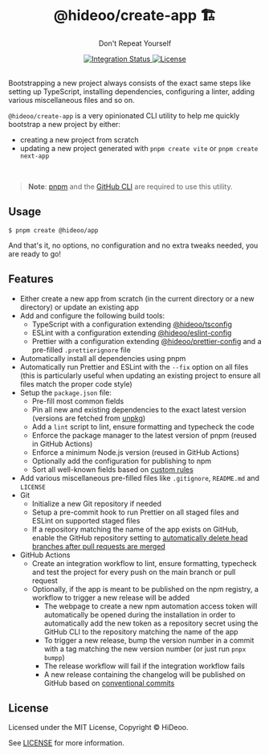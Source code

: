 <div align="center">
  <h1>@hideoo/create-app 🏗️</h1>
  <p>Don't Repeat Yourself</p>
</div>

<div align="center">
  <a href="https://github.com/HiDeoo/create-app/actions/workflows/integration.yml">
    <img alt="Integration Status" src="https://github.com/HiDeoo/create-app/actions/workflows/integration.yml/badge.svg" />
  </a>
  <a href="https://github.com/HiDeoo/create-app/blob/main/LICENSE">
    <img alt="License" src="https://badgen.net/github/license/HiDeoo/create-app" />
  </a>
  <br />
  <br />
</div>

Bootstrapping a new project always consists of the exact same steps like setting up TypeScript, installing dependencies, configuring a linter, adding various miscellaneous files and so on.

`@hideoo/create-app` is a very opinionated CLI utility to help me quickly bootstrap a new project by either:

- creating a new project from scratch
- updating a new project generated with `pnpm create vite` or `pnpm create next-app`

<br />

> **Note**: [pnpm](https://pnpm.io) and the [GitHub CLI](https://cli.github.com) are required to use this utility.

## Usage

```shell
$ pnpm create @hideoo/app
```

And that's it, no options, no configuration and no extra tweaks needed, you are ready to go!

## Features

- Either create a new app from scratch (in the current directory or a new directory) or update an existing app
- Add and configure the following build tools:
  - TypeScript with a configuration extending [@hideoo/tsconfig](https://github.com/HiDeoo/tsconfig)
  - ESLint with a configuration extending [@hideoo/eslint-config](https://github.com/HiDeoo/eslint-config)
  - Prettier with a configuration extending [@hideoo/prettier-config](https://github.com/HiDeoo/prettier-config) and a pre-filled `.prettierignore` file
- Automatically install all dependencies using pnpm
- Automatically run Prettier and ESLint with the `--fix` option on all files (this is particularly useful when updating an existing project to ensure all files match the proper code style)
- Setup the `package.json` file:
  - Pre-fill most common fields
  - Pin all new and existing dependencies to the exact latest version (versions are fetched from [unpkg](https://unpkg.com))
  - Add a `lint` script to lint, ensure formatting and typecheck the code
  - Enforce the package manager to the latest version of pnpm (reused in GitHub Actions)
  - Enforce a minimum Node.js version (reused in GitHub Actions)
  - Optionally add the configuration for publishing to npm
  - Sort all well-known fields based on [custom rules](src/config.ts#L10-L82)
- Add various miscellaneous pre-filled files like `.gitignore`, `README.md` and `LICENSE`
- Git
  - Initialize a new Git repository if needed
  - Setup a pre-commit hook to run Prettier on all staged files and ESLint on supported staged files
  - If a repository matching the name of the app exists on GitHub, enable the GitHub repository setting to [automatically delete head branches after pull requests are merged](https://docs.github.com/en/repositories/configuring-branches-and-merges-in-your-repository/configuring-pull-request-merges/managing-the-automatic-deletion-of-branches)
- GitHub Actions
  - Create an integration workflow to lint, ensure formatting, typecheck and test the project for every push on the main branch or pull request
  - Optionally, if the app is meant to be published on the npm registry, a workflow to trigger a new release will be added
    - The webpage to create a new npm automation access token will automatically be opened during the installation in order to automatically add the new token as a repository secret using the GitHub CLI to the repository matching the name of the app
    - To trigger a new release, bump the version number in a commit with a tag matching the new version number (or just run `pnpx bumpp`)
    - The release workflow will fail if the integration workflow fails
    - A new release containing the changelog will be published on GitHub based on [conventional commits](https://www.conventionalcommits.org)

## License

Licensed under the MIT License, Copyright © HiDeoo.

See [LICENSE](https://github.com/HiDeoo/create-app/blob/main/LICENSE) for more information.
